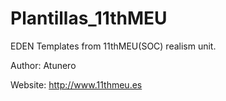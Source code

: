 # Plantillas_11thMEU
EDEN Templates from 11thMEU(SOC) realism unit.

Author: Atunero

Website: http://www.11thmeu.es
